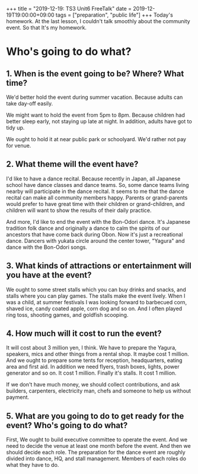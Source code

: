 +++
title =  "2019-12-19: TS3 Unit6 FreeTalk"
date = 2019-12-19T19:00:00+09:00
tags = ["preparation", "public life"]
+++
Today's homework.
At the last lesson, I couldn't talk smoothly about the community event.
So that It's my homework.

# Who's going to do what?

## 1. When is the event going to be? Where? What time?
We'd better hold the event during summer vacation.
Because adults can take day-off easily.

We might want to hold the event from 5pm to 8pm.
Because children had better sleep early, not staying up late at night.
In addition, adults have got to tidy up.

We ought to hold it at near public park or schoolyard.
We'd rather not pay for venue.

## 2. What theme will the event have?
I'd like to have a dance recital.
Because recently in Japan, all Japanese school have dance classes and dance teams.
So, some dance teams living nearby will participate in the dance recital.
It seems to me that the dance recital can make all community members happy.
Parents or grand-parents would prefer to have great time with their children or grand-children,
and children will want to show the results of their daily practice.

And more, I'd like to end the event with the Bon-Odori dance.
It's Japanese tradition folk dance and
originally a dance to calm the spirits of our ancestors that have come back during Obon.
Now it's just a recreational dance.
Dancers with yukata circle around the center tower, "Yagura" and
dance with the Bon-Odori songs.

## 3. What kinds of attractions or entertainment will you have at the event?
We ought to some street stalls which you can buy drinks and snacks,
and stalls where you can play games.
The stalls make the event lively.
When I was a child, at summer festivals I was looking forward to
barbecued corn, shaved ice, candy coated apple, corn dog and so on.
And I often played ring toss, shooting games, and goldfish scooping.

## 4. How much will it cost to run the event?
It will cost about 3 million yen, I think.
We have to prepare the Yagura, speakers, mics and other things from a rental shop.
It maybe cost 1 million.
And we ought to prepare some tents for reception, headquarters, eating area and first aid.
In addition we need flyers, trash boxes, lights, power generator and so on.
It cost 1 million.
Finally it's stalls. It cost 1 million.

If we don't have much money, we should collect contributions,
and ask builders, carpenters, electricity man, chefs and someone to help us without payment.

## 5. What are you going to do to get ready for the event? Who's going to do what?
First, We ought to build executive committee to operate the event.
And we need to decide the venue at least one month before the event.
And then we should decide each role.
The preparation for the dance event are roughly divided into dance, HQ, and stall management.
Members of each roles do what they have to do.
